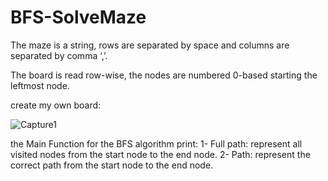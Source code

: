 # BFS-SolveMaze
The maze is a string, rows are separated by space and columns are separated by comma ‘,’.

The board is read row-wise, the nodes are numbered 0-based starting the leftmost node.

create my own board:

![Capture1](https://user-images.githubusercontent.com/40705922/87856062-a56ef100-c91c-11ea-98b3-22280f3682be.PNG)


the Main Function for the BFS algorithm print:
1- Full path: represent all visited nodes from the start node to the end node.
2- Path: represent the correct path from the start node to the end node.
